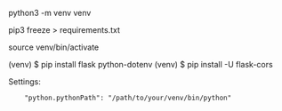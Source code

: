  python3 -m venv venv

 pip3 freeze > requirements.txt

 source venv/bin/activate


 (venv) $ pip install flask python-dotenv
 (venv) $ pip install -U flask-cors


Settings:

        "python.pythonPath": "/path/to/your/venv/bin/python"
